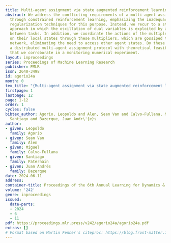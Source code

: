 ```yaml
---
title: Multi-agent assignment via state augmented reinforcement learning
abstract: We address the conflicting requirements of a multi-agent assignment problem
  through constrained reinforcement learning, emphasizing the inadequacy of standard
  regularization techniques for this purpose. Instead, we recur to a state augmentation
  approach in which the oscillation of dual variables is exploited by agents to alternate
  between tasks. In addition, we coordinate the actions of the multiple agents acting
  on their local states through these multipliers, which are gossiped through a communication
  network, eliminating the need to access other agent states. By these means, we propose
  a distributed multi-agent assignment protocol with theoretical feasibility guarantees
  that we corroborate in a monitoring numerical experiment.
layout: inproceedings
series: Proceedings of Machine Learning Research
publisher: PMLR
issn: 2640-3498
id: agorio24a
month: 0
tex_title: "{Multi-agent assignment via state augmented reinforcement learning}"
firstpage: 1
lastpage: 12
page: 1-12
order: 1
cycles: false
bibtex_author: Agorio, Leopoldo and Alen, Sean Van and Calvo-Fullana, Miguel and Paternain,
  Santiago and Bazerque, Juan Andr\'{e}s
author:
- given: Leopoldo
  family: Agorio
- given: Sean Van
  family: Alen
- given: Miguel
  family: Calvo-Fullana
- given: Santiago
  family: Paternain
- given: Juan Andrés
  family: Bazerque
date: 2024-06-11
address:
container-title: Proceedings of the 6th Annual Learning for Dynamics & Control Conference
volume: '242'
genre: inproceedings
issued:
  date-parts:
  - 2024
  - 6
  - 11
pdf: https://proceedings.mlr.press/v242/agorio24a/agorio24a.pdf
extras: []
# Format based on Martin Fenner's citeproc: https://blog.front-matter.io/posts/citeproc-yaml-for-bibliographies/
---
```

